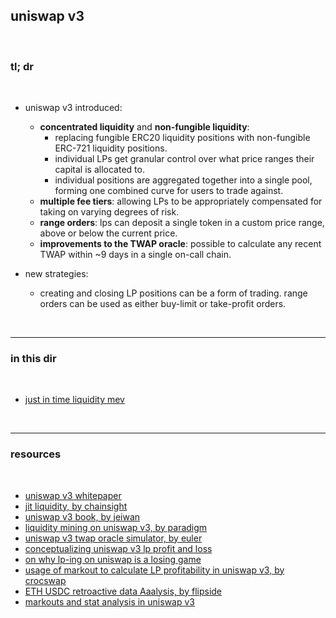 ## uniswap v3

<br>

### tl; dr

<br> 

- uniswap v3 introduced: 

  * **concentrated liquidity** and **non-fungible liquidity**: 
    * replacing fungible ERC20 liquidity positions with non-fungible ERC-721 liquidity positions. 
    * individual LPs get granular control over what price ranges their capital is allocated to. 
    * individual positions are aggregated together into a single pool, forming one combined curve for users to trade against.
  * **multiple fee tiers**: allowing LPs to be appropriately compensated for taking on varying degrees of risk. 
  * **range orders**: lps can deposit a single token in a custom price range, above or below the current price.
  * **improvements to the TWAP oracle**: possible to calculate any recent TWAP within ~9 days in a single on-call chain.

- new strategies:
  * creating and closing LP positions can be a form of trading. range orders can be used as either buy-limit or take-profit orders. 


<br>

---

### in this dir

<br>

* [just in time liquidity mev](just-in-time.md)

<br>

---

### resources

<br>


* [uniswap v3 whitepaper](https://uniswap.org/whitepaper-v3.pdf)
* [jit liquidity, by chainsight](https://twitter.com/ChainsightLabs/status/1457958811243778052)
* [uniswap v3 book, by jeiwan](https://github.com/Jeiwan/uniswapv3-book)
* [liquidity mining on uniswap v3, by paradigm](https://www.paradigm.xyz/2021/05/liquidity-mining-on-uniswap-v3)
* [uniswap v3 twap oracle simulator, by euler](https://oracle.euler.finance/)
* [conceptualizing uniswap v3 lp profit and loss](https://atise.medium.com/conceptualizing-uniswap-v3-lp-profit-and-loss-ecbae6e09644)
* [on why lp-ing on uniswap is a losing game](https://twitter.com/thiccythot_/status/1589022227437039616)
* [usage of markout to calculate LP profitability in uniswap v3, by crocswap](https://crocswap.medium.com/usage-of-markout-to-calculate-lp-profitability-in-uniswap-v3-e32773b1a88e)
* [ETH USDC retroactive data Aaalysis, by flipside](https://science.flipsidecrypto.xyz/ethusdc_results/eth_usdc_analysis.html)
* [markouts and stat analysis in uniswap v3](https://github.com/go-outside-labs/mev-toolkit/blob/main/MEV_strategies/stat_arbs/README.md)
